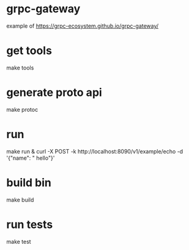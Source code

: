 # grpc-gateway
example of https://grpc-ecosystem.github.io/grpc-gateway/

# get tools
make tools

# generate proto api
make protoc

# run
make run
&
curl -X POST -k http://localhost:8090/v1/example/echo -d '{"name": " hello"}'

# build bin
make build

# run tests
make test

